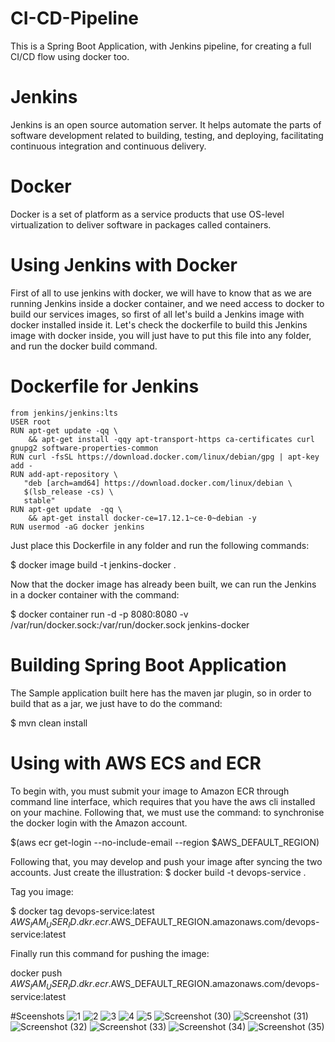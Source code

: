 # CI-CD-Pipeline 
This is a Spring Boot Application, with Jenkins pipeline, for creating a full CI/CD flow using docker too.

# Jenkins 
Jenkins is an open source automation server. It helps automate the parts of software development related to building, testing, and deploying, facilitating continuous integration and continuous delivery.
 
# Docker 
Docker is a set of platform as a service products that use OS-level virtualization to deliver software in packages called containers.

# Using Jenkins with Docker
First of all to use jenkins with docker, we will have to know that as we are running Jenkins inside a docker container, and we need access to docker to
build our services images, so first of all let's build a Jenkins image with docker installed inside it. Let's check the dockerfile to 
build this Jenkins image with docker inside, you will just have to put this file into any folder, and run the docker build command.

# Dockerfile for Jenkins
```
from jenkins/jenkins:lts
USER root
RUN apt-get update -qq \
    && apt-get install -qqy apt-transport-https ca-certificates curl gnupg2 software-properties-common
RUN curl -fsSL https://download.docker.com/linux/debian/gpg | apt-key add -
RUN add-apt-repository \
   "deb [arch=amd64] https://download.docker.com/linux/debian \
   $(lsb_release -cs) \
   stable"
RUN apt-get update  -qq \
    && apt-get install docker-ce=17.12.1~ce-0~debian -y
RUN usermod -aG docker jenkins
```

Just place this Dockerfile in any folder and run the following commands:

$ docker image build -t jenkins-docker .

Now that the docker image has already been built, we can run the Jenkins in a docker container with the command:

$ docker container run -d -p 8080:8080 -v /var/run/docker.sock:/var/run/docker.sock jenkins-docker

# Building Spring Boot Application
The Sample application built here has the maven jar plugin, so in order to build that as a jar, we just have to do the command:

$ mvn clean install

# Using with AWS ECS and ECR

To begin with, you must submit your image to Amazon ECR through command line interface, which requires that you have the aws cli installed on your machine. Following that, we must use the command: to synchronise the docker login with the Amazon account.

$(aws ecr get-login --no-include-email --region $AWS_DEFAULT_REGION)

Following that, you may develop and push your image after syncing the two accounts. Just create the illustration:
$ docker build -t devops-service . 

Tag you image:

$ docker tag devops-service:latest $AWS_IAM_USER_ID.dkr.ecr.$AWS_DEFAULT_REGION.amazonaws.com/devops-service:latest

Finally run this command for pushing the image:

docker push $AWS_IAM_USER_ID.dkr.ecr.$AWS_DEFAULT_REGION.amazonaws.com/devops-service:latest



#Sceenshots
![1](https://user-images.githubusercontent.com/74751196/235208025-1e2ab0f5-9f95-4018-96c9-957c4ed0c957.png)
![2](https://user-images.githubusercontent.com/74751196/235208046-94fd5f28-c4cb-4c98-b998-6d6361db686a.png)
![3](https://user-images.githubusercontent.com/74751196/235208067-af992f90-2afc-4d65-bf22-70f8e9666e1a.png)
![4](https://user-images.githubusercontent.com/74751196/235208082-1dc0238b-f24d-496e-b98d-db4fb181543e.png)
![5](https://user-images.githubusercontent.com/74751196/235208105-d7acbb3d-30ff-49c7-a999-0047cfa02408.png)
![Screenshot (30)](https://user-images.githubusercontent.com/74751196/235208140-a5829954-19e0-4080-ac33-0512308a9d58.png)
![Screenshot (31)](https://user-images.githubusercontent.com/74751196/235208167-47af6d4f-8b02-4275-8fb3-336a7e77ab77.png)
![Screenshot (32)](https://user-images.githubusercontent.com/74751196/235208197-1ed4319c-50d3-4b7f-83d8-541eaab5becc.png)
![Screenshot (33)](https://user-images.githubusercontent.com/74751196/235208220-b91c2e20-7bcf-4714-9df4-15a440b962ab.png)
![Screenshot (34)](https://user-images.githubusercontent.com/74751196/235208244-0dae6d98-b53c-4388-8079-59b444a4a4ee.png)
![Screenshot (35)](https://user-images.githubusercontent.com/74751196/235208260-36471909-4911-4452-b6ef-345a28864cd8.png)
